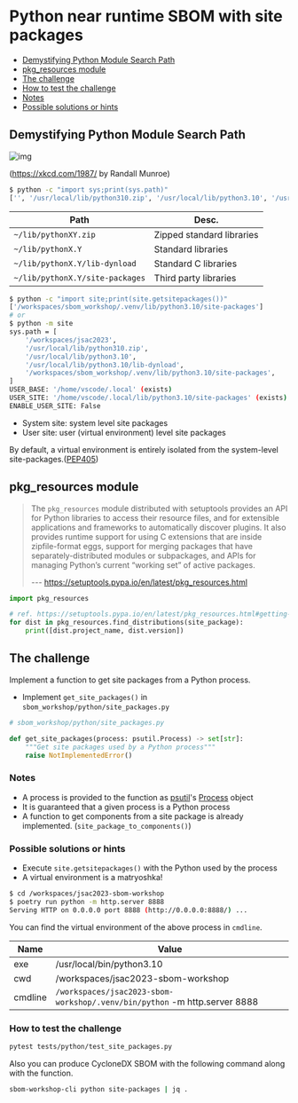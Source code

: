 # Python near runtime SBOM with site packages

- [Demystifying Python Module Search Path](#demystifying-python-module-search-path)
- [pkg_resources module](#pkg_resources-module)
- [The challenge](#the-challenge)
- [How to test the challenge](#how-to-test-the-challenge)
- [Notes](#notes)
- [Possible solutions or hints](#possible-solutions-or-hints)

## Demystifying Python Module Search Path

![img](https://imgs.xkcd.com/comics/python_environment.png)

(https://xkcd.com/1987/ by Randall Munroe)

```bash
$ python -c "import sys;print(sys.path)"
['', '/usr/local/lib/python310.zip', '/usr/local/lib/python3.10', '/usr/local/lib/python3.10/lib-dynload', '/workspaces/sbom_workshop/.venv/lib/python3.10/site-packages', '/workspaces/jsac2023']
```

| Path                            | Desc.                     |
| ------------------------------- | ------------------------- |
| `~/lib/pythonXY.zip`            | Zipped standard libraries |
| `~/lib/pythonX.Y`               | Standard libraries        |
| `~/lib/pythonX.Y/lib-dynload`   | Standard C libraries      |
| `~/lib/pythonX.Y/site-packages` | Third party libraries     |

```bash
$ python -c "import site;print(site.getsitepackages())"
['/workspaces/sbom_workshop/.venv/lib/python3.10/site-packages']
# or
$ python -m site
sys.path = [
    '/workspaces/jsac2023',
    '/usr/local/lib/python310.zip',
    '/usr/local/lib/python3.10',
    '/usr/local/lib/python3.10/lib-dynload',
    '/workspaces/sbom_workshop/.venv/lib/python3.10/site-packages',
]
USER_BASE: '/home/vscode/.local' (exists)
USER_SITE: '/home/vscode/.local/lib/python3.10/site-packages' (exists)
ENABLE_USER_SITE: False
```

- System site: system level site packages
- User site: user (virtual environment) level site packages

By default, a virtual environment is entirely isolated from the system-level site-packages.([PEP405](https://peps.python.org/pep-0405/))

## pkg_resources module

> The `pkg_resources` module distributed with setuptools provides an API for Python libraries to access their resource files, and for extensible applications and frameworks to automatically discover plugins. It also provides runtime support for using C extensions that are inside zipfile-format eggs, support for merging packages that have separately-distributed modules or subpackages, and APIs for managing Python’s current “working set” of active packages.
>
> --- https://setuptools.pypa.io/en/latest/pkg_resources.html

```python
import pkg_resources

# ref. https://setuptools.pypa.io/en/latest/pkg_resources.html#getting-or-creating-distributions
for dist in pkg_resources.find_distributions(site_package):
    print([dist.project_name, dist.version])
```

## The challenge

Implement a function to get site packages from a Python process.

- Implement `get_site_packages()` in `sbom_workshop/python/site_packages.py`

```python
# sbom_workshop/python/site_packages.py

def get_site_packages(process: psutil.Process) -> set[str]:
    """Get site packages used by a Python process"""
    raise NotImplementedError()
```

### Notes

- A process is provided to the function as [psutil](https://psutil.readthedocs.io/en/latest/#)'s [Process](https://psutil.readthedocs.io/en/latest/#process-class) object
- It is guaranteed that a given process is a Python process
- A function to get components from a site package is already implemented. (`site_package_to_components()`)

### Possible solutions or hints

- Execute `site.getsitepackages()` with the Python used by the process
- A virtual environment is a matryoshka!

```bash
$ cd /workspaces/jsac2023-sbom-workshop
$ poetry run python -m http.server 8888
Serving HTTP on 0.0.0.0 port 8888 (http://0.0.0.0:8888/) ...
```

You can find the virtual environment of the above process in `cmdline`.

| Name    | Value                                                                     |
| ------- | ------------------------------------------------------------------------- |
| exe     | /usr/local/bin/python3.10                                                 |
| cwd     | /workspaces/jsac2023-sbom-workshop                                        |
| cmdline | `/workspaces/jsac2023-sbom-workshop/.venv/bin/python` -m http.server 8888 |

### How to test the challenge

```bash
pytest tests/python/test_site_packages.py
```

Also you can produce CycloneDX SBOM with the following command along with the function.

```bash
sbom-workshop-cli python site-packages | jq .
```

